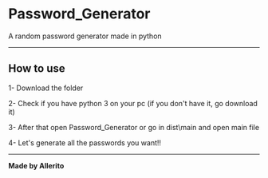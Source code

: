 # Password_Generator
A random password generator made in python

-----
## How to use
1- Download the folder

2- Check if you have python 3 on your pc (if you don't have it, go download it)

3- After that open Password_Generator or go in dist\main and open main file

4- Let's generate all the passwords you want!!

-----
**Made by Allerito**
